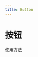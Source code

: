 ```yaml
---
title: Button
---
```

  # 按钮

  使用方法
  <ClientOnly>
    <button-demos></button-demos>
  </ClientOnly>